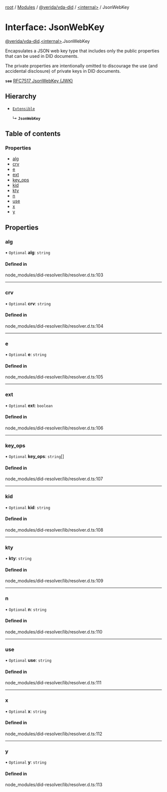 [root](../README.md) / [Modules](../modules.md) / [@verida/vda-did](../modules/verida_vda_did.md) / [<internal\>](../modules/verida_vda_did._internal_.md) / JsonWebKey

# Interface: JsonWebKey

[@verida/vda-did](../modules/verida_vda_did.md).[<internal\>](../modules/verida_vda_did._internal_.md).JsonWebKey

Encapsulates a JSON web key type that includes only the public properties that
can be used in DID documents.

The private properties are intentionally omitted to discourage the use
(and accidental disclosure) of private keys in DID documents.

**`see`** [RFC7517 JsonWebKey (JWK)](https://www.rfc-editor.org/rfc/rfc7517)

## Hierarchy

- [`Extensible`](../modules/verida_vda_did._internal_.md#extensible)

  ↳ **`JsonWebKey`**

## Table of contents

### Properties

- [alg](verida_vda_did._internal_.JsonWebKey.md#alg)
- [crv](verida_vda_did._internal_.JsonWebKey.md#crv)
- [e](verida_vda_did._internal_.JsonWebKey.md#e)
- [ext](verida_vda_did._internal_.JsonWebKey.md#ext)
- [key\_ops](verida_vda_did._internal_.JsonWebKey.md#key_ops)
- [kid](verida_vda_did._internal_.JsonWebKey.md#kid)
- [kty](verida_vda_did._internal_.JsonWebKey.md#kty)
- [n](verida_vda_did._internal_.JsonWebKey.md#n)
- [use](verida_vda_did._internal_.JsonWebKey.md#use)
- [x](verida_vda_did._internal_.JsonWebKey.md#x)
- [y](verida_vda_did._internal_.JsonWebKey.md#y)

## Properties

### alg

• `Optional` **alg**: `string`

#### Defined in

node_modules/did-resolver/lib/resolver.d.ts:103

___

### crv

• `Optional` **crv**: `string`

#### Defined in

node_modules/did-resolver/lib/resolver.d.ts:104

___

### e

• `Optional` **e**: `string`

#### Defined in

node_modules/did-resolver/lib/resolver.d.ts:105

___

### ext

• `Optional` **ext**: `boolean`

#### Defined in

node_modules/did-resolver/lib/resolver.d.ts:106

___

### key\_ops

• `Optional` **key\_ops**: `string`[]

#### Defined in

node_modules/did-resolver/lib/resolver.d.ts:107

___

### kid

• `Optional` **kid**: `string`

#### Defined in

node_modules/did-resolver/lib/resolver.d.ts:108

___

### kty

• **kty**: `string`

#### Defined in

node_modules/did-resolver/lib/resolver.d.ts:109

___

### n

• `Optional` **n**: `string`

#### Defined in

node_modules/did-resolver/lib/resolver.d.ts:110

___

### use

• `Optional` **use**: `string`

#### Defined in

node_modules/did-resolver/lib/resolver.d.ts:111

___

### x

• `Optional` **x**: `string`

#### Defined in

node_modules/did-resolver/lib/resolver.d.ts:112

___

### y

• `Optional` **y**: `string`

#### Defined in

node_modules/did-resolver/lib/resolver.d.ts:113
